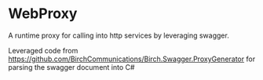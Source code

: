 # WebProxy
A runtime proxy for calling into http services by leveraging swagger.



Leveraged code from https://github.com/BirchCommunications/Birch.Swagger.ProxyGenerator for parsing the swagger document into C#
